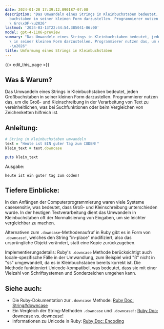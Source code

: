 ```yaml
---
date: 2024-01-20 17:39:12.090187-07:00
description: "Das Umwandeln eines Strings in Kleinbuchstaben bedeutet, jeden Gro\xDF\
  buchstaben in seiner kleinen Form darzustellen. Programmierer nutzen das, um die\
  \ Gro\xDF-\u2026"
lastmod: '2024-03-13T22:44:54.385041-06:00'
model: gpt-4-1106-preview
summary: "Das Umwandeln eines Strings in Kleinbuchstaben bedeutet, jeden Gro\xDFbuchstaben\
  \ in seiner kleinen Form darzustellen. Programmierer nutzen das, um die Gro\xDF\
  -\u2026"
title: Umformung eines Strings in Kleinbuchstaben
---
```


{{< edit_this_page >}}

## Was & Warum?

Das Umwandeln eines Strings in Kleinbuchstaben bedeutet, jeden Großbuchstaben in seiner kleinen Form darzustellen. Programmierer nutzen das, um die Groß- und Kleinschreibung in der Verarbeitung von Text zu vereinheitlichen, was bei Suchfunktionen oder beim Vergleichen von Zeichenketten hilfreich ist.

## Anleitung:

```ruby
# String in Kleinbuchstaben umwandeln
text = "Heute ist EIN guter Tag zum CODEN!"
klein_text = text.downcase

puts klein_text
```

Ausgabe:

```
heute ist ein guter tag zum coden!
```

## Tiefere Einblicke:

In den Anfängen der Computerprogrammierung waren viele Systeme casesensitiv, was bedeutet, dass Groß- und Kleinschreibung unterschieden wurde. In der heutigen Textverarbeitung dient das Umwandeln in Kleinbuchstaben oft der Normalisierung von Eingaben, um sie leichter vergleichbar zu machen.

Alternativen zum `.downcase`-Methodenaufruf in Ruby gibt es in Form von `.downcase!`, welches den String "in-place" modifiziert, also das ursprüngliche Objekt verändert, statt eine Kopie zurückzugeben.

Implementierungsdetails: Ruby's `.downcase` Methode berücksichtigt auch locale-spezifische Fälle in der Umwandlung, zum Beispiel wird "ß" nicht in "ss" umgewandelt, da es in Kleinbuchstaben bereits korrekt ist. Die Methode funktioniert Unicode-kompatibel, was bedeutet, dass sie mit einer Vielzahl von Schriftsystemen und Sonderzeichen umgehen kann.

## Siehe auch:

- Die Ruby-Dokumentation zur `.downcase` Methode: [Ruby Doc: String#downcase](https://ruby-doc.org/core/String.html#method-i-downcase)
- Ein Vergleich der String-Methoden `.downcase` und `.downcase!`: [Ruby Doc: downcase vs. downcase!](https://ruby-doc.org/core/String.html#method-i-downcase-21)
- Informationen zu Unicode in Ruby: [Ruby Doc: Encoding](https://ruby-doc.org/core/Encoding.html)
